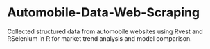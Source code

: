 # Automobile-Data-Web-Scraping
Collected structured data from automobile websites using Rvest and RSelenium in R for market trend analysis and model comparison.

